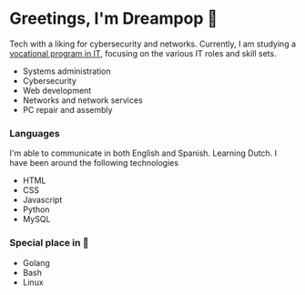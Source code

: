 # Greetings, I'm Dreampop 🌟

Tech with a liking for cybersecurity and networks. Currently, I am studying a <a href="https://todofp.es/que-estudiar/familias-profesionales/informatica-comunicaciones/sistemas-microniformaticos-redes.html">
vocational program in IT</a>, focusing on the various IT roles and skill sets.<ul>
  <li>Systems administration</li>
  <li>Cybersecurity</li>
  <li>Web development</li>
  <li>Networks and network services</li>
  <li>PC repair and assembly</li>
</ul>

### Languages 
I'm able to communicate in both English and Spanish. Learning Dutch. I have been around the following technologies
<ul>
  <li>HTML</li>
  <li>CSS</li>
  <li>Javascript</li>
  <li>Python</li>
  <li>MySQL</li>
</ul>

### Special place in 💙
<ul>
  <li>Golang</li>
  <li>Bash</li>
  <li>Linux</li>
</ul>
